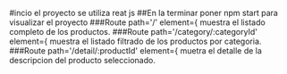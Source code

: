 #incio el proyecto se utiliza reat js
##En la terminar poner npm start para visualizar el proyecto
###Route path='/' element={<ItemListContainer greeting='Listado de productos'/>
muestra el listado completo de los productos.
###Route path='/category/:categoryId' element={<ItemListContainer greeting='Filtrado de productos'/>
muestra el listado filtrado de los productos por categoria.
###Route path='/detail/:productId' element={<ItemDetailContainer/>
muetra el detalle de la descripcion del producto seleccionado.
